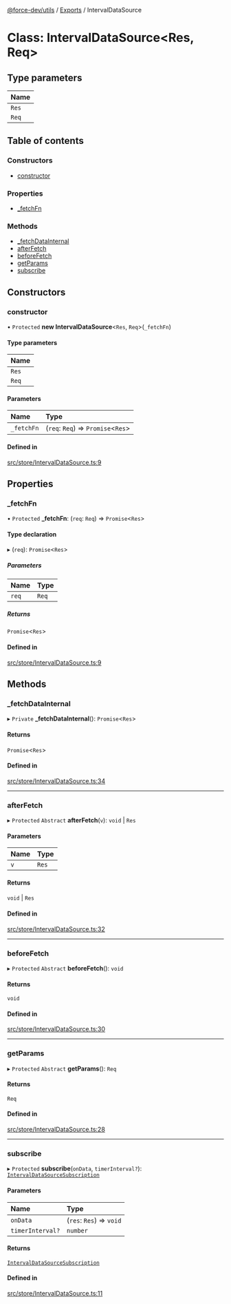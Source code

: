 [@force-dev/utils](../README.md) / [Exports](../modules.md) / IntervalDataSource

# Class: IntervalDataSource<Res, Req\>

## Type parameters

| Name |
| :------ |
| `Res` |
| `Req` |

## Table of contents

### Constructors

- [constructor](IntervalDataSource.md#constructor)

### Properties

- [\_fetchFn](IntervalDataSource.md#_fetchfn)

### Methods

- [\_fetchDataInternal](IntervalDataSource.md#_fetchdatainternal)
- [afterFetch](IntervalDataSource.md#afterfetch)
- [beforeFetch](IntervalDataSource.md#beforefetch)
- [getParams](IntervalDataSource.md#getparams)
- [subscribe](IntervalDataSource.md#subscribe)

## Constructors

### constructor

• `Protected` **new IntervalDataSource**<`Res`, `Req`\>(`_fetchFn`)

#### Type parameters

| Name |
| :------ |
| `Res` |
| `Req` |

#### Parameters

| Name | Type |
| :------ | :------ |
| `_fetchFn` | (`req`: `Req`) => `Promise`<`Res`\> |

#### Defined in

[src/store/IntervalDataSource.ts:9](https://github.com/epifanovmd/utils/blob/fdca100/src/store/IntervalDataSource.ts#L9)

## Properties

### \_fetchFn

• `Protected` **\_fetchFn**: (`req`: `Req`) => `Promise`<`Res`\>

#### Type declaration

▸ (`req`): `Promise`<`Res`\>

##### Parameters

| Name | Type |
| :------ | :------ |
| `req` | `Req` |

##### Returns

`Promise`<`Res`\>

#### Defined in

[src/store/IntervalDataSource.ts:9](https://github.com/epifanovmd/utils/blob/fdca100/src/store/IntervalDataSource.ts#L9)

## Methods

### \_fetchDataInternal

▸ `Private` **_fetchDataInternal**(): `Promise`<`Res`\>

#### Returns

`Promise`<`Res`\>

#### Defined in

[src/store/IntervalDataSource.ts:34](https://github.com/epifanovmd/utils/blob/fdca100/src/store/IntervalDataSource.ts#L34)

___

### afterFetch

▸ `Protected` `Abstract` **afterFetch**(`v`): `void` \| `Res`

#### Parameters

| Name | Type |
| :------ | :------ |
| `v` | `Res` |

#### Returns

`void` \| `Res`

#### Defined in

[src/store/IntervalDataSource.ts:32](https://github.com/epifanovmd/utils/blob/fdca100/src/store/IntervalDataSource.ts#L32)

___

### beforeFetch

▸ `Protected` `Abstract` **beforeFetch**(): `void`

#### Returns

`void`

#### Defined in

[src/store/IntervalDataSource.ts:30](https://github.com/epifanovmd/utils/blob/fdca100/src/store/IntervalDataSource.ts#L30)

___

### getParams

▸ `Protected` `Abstract` **getParams**(): `Req`

#### Returns

`Req`

#### Defined in

[src/store/IntervalDataSource.ts:28](https://github.com/epifanovmd/utils/blob/fdca100/src/store/IntervalDataSource.ts#L28)

___

### subscribe

▸ `Protected` **subscribe**(`onData`, `timerInterval?`): [`IntervalDataSourceSubscription`](../interfaces/IntervalDataSourceSubscription.md)

#### Parameters

| Name | Type |
| :------ | :------ |
| `onData` | (`res`: `Res`) => `void` |
| `timerInterval?` | `number` |

#### Returns

[`IntervalDataSourceSubscription`](../interfaces/IntervalDataSourceSubscription.md)

#### Defined in

[src/store/IntervalDataSource.ts:11](https://github.com/epifanovmd/utils/blob/fdca100/src/store/IntervalDataSource.ts#L11)
